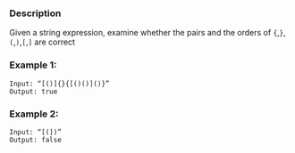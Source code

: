 ### Description

Given a string expression, examine whether the pairs and the orders of `{`,`}`,`(`,`)`,`[`,`]` are correct

### Example 1:

```
Input: “[()]{}{[()()]()}”
Output: true
```

### Example 2:

```
Input: “[(])”
Output: false
```